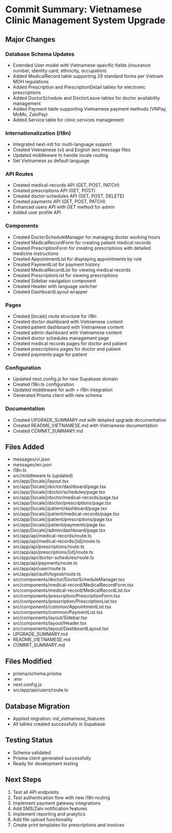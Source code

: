 # Commit Summary: Vietnamese Clinic Management System Upgrade

## Major Changes

### Database Schema Updates
- Extended User model with Vietnamese-specific fields (insurance number, identity card, ethnicity, occupation)
- Added MedicalRecord table supporting 29 standard forms per Vietnam MOH regulations
- Added Prescription and PrescriptionDetail tables for electronic prescriptions
- Added DoctorSchedule and DoctorLeave tables for doctor availability management
- Added Payment table supporting Vietnamese payment methods (VNPay, MoMo, ZaloPay)
- Added Service table for clinic services management

### Internationalization (i18n)
- Integrated next-intl for multi-language support
- Created Vietnamese (vi) and English (en) message files
- Updated middleware to handle locale routing
- Set Vietnamese as default language

### API Routes
- Created medical-records API (GET, POST, PATCH)
- Created prescriptions API (GET, POST)
- Created doctor-schedules API (GET, POST, DELETE)
- Created payments API (GET, POST, PATCH)
- Enhanced users API with GET method for admin
- Added user profile API

### Components
- Created DoctorScheduleManager for managing doctor working hours
- Created MedicalRecordForm for creating patient medical records
- Created PrescriptionForm for creating prescriptions with detailed medicine instructions
- Created AppointmentList for displaying appointments by role
- Created PaymentList for payment history
- Created MedicalRecordList for viewing medical records
- Created PrescriptionList for viewing prescriptions
- Created Sidebar navigation component
- Created Header with language switcher
- Created DashboardLayout wrapper

### Pages
- Created [locale] route structure for i18n
- Created doctor dashboard with Vietnamese content
- Created patient dashboard with Vietnamese content
- Created admin dashboard with Vietnamese content
- Created doctor schedules management page
- Created medical records pages for doctor and patient
- Created prescriptions pages for doctor and patient
- Created payments page for patient

### Configuration
- Updated next.config.js for new Supabase domain
- Created i18n.ts configuration
- Updated middleware for auth + i18n integration
- Generated Prisma client with new schema

### Documentation
- Created UPGRADE_SUMMARY.md with detailed upgrade documentation
- Created README_VIETNAMESE.md with Vietnamese documentation
- Created COMMIT_SUMMARY.md

## Files Added
- messages/vi.json
- messages/en.json
- i18n.ts
- src/middleware.ts (updated)
- src/app/[locale]/layout.tsx
- src/app/[locale]/doctor/dashboard/page.tsx
- src/app/[locale]/doctor/schedules/page.tsx
- src/app/[locale]/doctor/medical-records/page.tsx
- src/app/[locale]/doctor/prescriptions/page.tsx
- src/app/[locale]/patient/dashboard/page.tsx
- src/app/[locale]/patient/medical-records/page.tsx
- src/app/[locale]/patient/prescriptions/page.tsx
- src/app/[locale]/patient/payments/page.tsx
- src/app/[locale]/admin/dashboard/page.tsx
- src/app/api/medical-records/route.ts
- src/app/api/medical-records/[id]/route.ts
- src/app/api/prescriptions/route.ts
- src/app/api/prescriptions/[id]/route.ts
- src/app/api/doctor-schedules/route.ts
- src/app/api/payments/route.ts
- src/app/api/user/route.ts
- src/app/api/auth/logout/route.ts
- src/components/doctor/DoctorScheduleManager.tsx
- src/components/medical-record/MedicalRecordForm.tsx
- src/components/medical-record/MedicalRecordList.tsx
- src/components/prescription/PrescriptionForm.tsx
- src/components/prescription/PrescriptionList.tsx
- src/components/common/AppointmentList.tsx
- src/components/common/PaymentList.tsx
- src/components/layout/Sidebar.tsx
- src/components/layout/Header.tsx
- src/components/layout/DashboardLayout.tsx
- UPGRADE_SUMMARY.md
- README_VIETNAMESE.md
- COMMIT_SUMMARY.md

## Files Modified
- prisma/schema.prisma
- .env
- next.config.js
- src/app/api/users/route.ts

## Database Migration
- Applied migration: init_vietnamese_features
- All tables created successfully in Supabase

## Testing Status
- Schema validated
- Prisma client generated successfully
- Ready for development testing

## Next Steps
1. Test all API endpoints
2. Test authentication flow with new i18n routing
3. Implement payment gateway integrations
4. Add SMS/Zalo notification features
5. Implement reporting and analytics
6. Add file upload functionality
7. Create print templates for prescriptions and invoices
